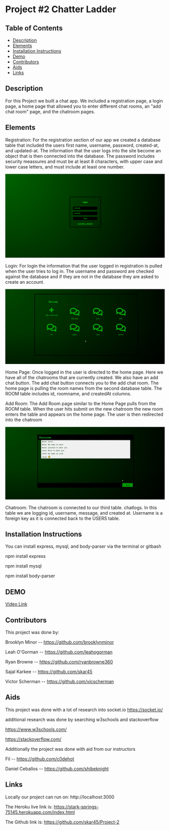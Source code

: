 # Project #2 Chatter Ladder


## **Table of Contents** 

  - [Description](#description)
  - [Elements](#elements)
  - [Installation Instructions](#installation)
  - [Demo](#usage)
  - [Contributors](#contributors)
  - [Aids](#aids)
  - [Links](#links)


## **Description**
For this Project we built a chat app. We included a registration page, a login page, a home page that allowed you to enter different chat rooms, an "add chat room" page, and the chatroom pages. 

## **Elements**
Registration:
For the registration section of our app we created a database table that included the users first name, username, password, created-at, and updated-at. The information that    the user logs into the site become an object that is then connected into the database.
The password includes security meassures and must be at least 8 characters, with upper case and lower case letters, and must include at least one number.

![Login file](docs/img/Login.PNG)

Login:
For login the information that the user logged in registration is pulled when the user tries to log in. The username and password are checked against the database and if they are not in the database they are asked to create an account.

![Home](docs/img/Home.PNG)

Home Page:
Once logged in the user is directed to the home page. Here we have all of the chatrooms that are currently created. We also have an add chat button. The add chat button connects you to the add chat room. The home page is pulling the room names from the second database table. The ROOM table includes id, roomname, and createdAt columns.

Add Room:
The Add Room page similar to the Home Page pulls from the ROOM table. When the user hits submit on the new chatroom the new room enters the table and appears on the home page. The user is then redirected into the chatroom

![chatroom](docs/img/Chatroom.PNG)

Chatroom:
The chatroom is connected to our third table. chatlogs. In this table we are logging id, username, message, and created at. Username is a foreign key as it is connected back to the USERS table.


## **Installation Instructions**
You can install express, mysql, and body-parser via the terminal or gitbash

  npm install express
  
  npm install mysql
  
  npm install body-parser
  
## **DEMO**
[Video Link](https://drive.google.com/file/d/1A95aZWh2tCSKExeHcIjiwxZkWDtDSDuS/view?usp=sharing)

## **Contributors**
This project was done by:

Brooklyn Minor -- https://github.com/brooklynminor

Leah O'Gorman -- https://github.com/leahogorman

Ryan Browne -- https://github.com/ryanbrowne360

Sajal Karkee -- https://github.com/skar45

Victor Scherman -- https://github.com/vicscherman

## **Aids**
This project was done with a lot of research into socket.io
https://socket.io/

additional research was done by searching w3schools and stackoverflow

https://www.w3schools.com/

https://stackoverflow.com/

Additionally the project was done with aid from our instructors

Fil -- https://github.com/c0dehot

Daniel Ceballos -- https://github.com/shibeknight

## **Links**

Locally our project can run on: http://localhost:3000

The Heroku live link is: https://stark-springs-75145.herokuapp.com/index.html

The Github link is: https://github.com/skar45/Project-2

